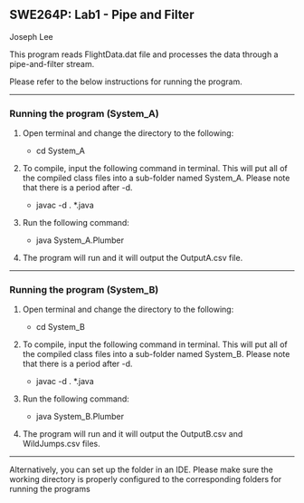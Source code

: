 ## SWE264P: Lab1 - Pipe and Filter
Joseph Lee


This program reads FlightData.dat file and processes the data through a pipe-and-filter stream. 

Please refer to the below instructions for running the program.

----
### Running the program (System_A)
1) Open terminal and change the directory to the following:
   * cd System_A
   

2) To compile, input the following command in terminal. This will put all of the compiled class files into a sub-folder named System_A. Please note that there is a period after -d.
   * javac -d . *.java


3) Run the following command:
   * java System_A.Plumber


4) The program will run and it will output the OutputA.csv file.
---

### Running the program (System_B)
1) Open terminal and change the directory to the following:
   * cd System_B


2) To compile, input the following command in terminal. This will put all of the compiled class files into a sub-folder named System_B. Please note that there is a period after -d.
   * javac -d . *.java


3) Run the following command:
   * java System_B.Plumber


4) The program will run and it will output the OutputB.csv and WildJumps.csv files.
---
Alternatively, you can set up the folder in an IDE. Please make sure the working directory is properly configured to the corresponding folders for running the programs
